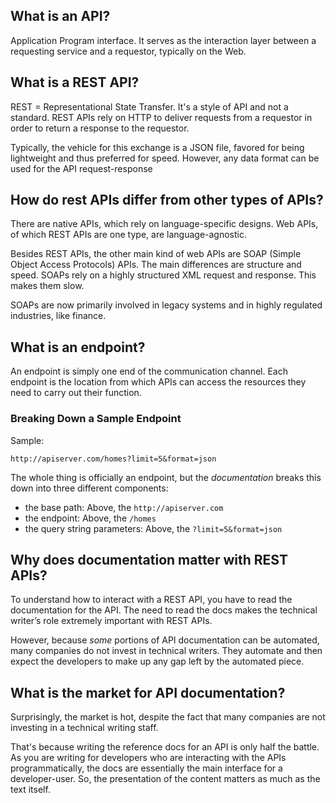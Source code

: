 ## What is an API?

Application Program interface. It serves as the interaction layer between a requesting service and a requestor, typically on the Web.

## What is a REST API?

REST = Representational State Transfer. It's a style of API and not a standard. REST APIs rely on HTTP to deliver requests from a requestor in order to return a response to the requestor.

Typically, the vehicle for this exchange is a JSON file, favored for being lightweight and thus preferred for speed. However, any data format can be used for the API request-response

## How do rest APIs differ from other types of APIs?

There are native APIs, which rely on language-specific designs. Web APIs, of which REST APIs are one type, are language-agnostic.

Besides REST APIs, the other main kind of web APIs are SOAP (Simple Object Access Protocols) APIs.
The main differences are structure and speed. SOAPs rely on a highly structured XML request and response. This makes them slow. 

SOAPs are now primarily involved in legacy systems and in highly regulated industries, like finance. 

## What is an endpoint?

An endpoint is simply one end of the communication channel. Each endpoint is the location from which APIs can access the resources they need to carry out their function.

### Breaking Down a Sample Endpoint

Sample: 

```
http://apiserver.com/homes?limit=5&format=json
```
The whole thing is officially an endpoint, but the *documentation* breaks this down into three different components:

 - the base path: Above, the `http://apiserver.com`
 - the endpoint: Above, the `/homes`
 - the query string parameters: Above, the `?limit=5&format=json`

## Why does documentation matter with REST APIs?

To understand how to interact with a REST API, you have to read the documentation for the API. The need to read the docs makes the technical writer’s role extremely important with REST APIs.

However, because *some* portions of API documentation can be automated, many companies do not invest in technical writers. They automate and then expect the developers to make up any gap left by the automated piece.

## What is the market for API documentation?

Surprisingly, the market is hot, despite the fact that many companies are not investing in a technical writing staff.

That's because writing the reference docs for an API is only half the battle. As you are writing for developers who are interacting with the APIs programmatically, the docs are essentially the main interface for a developer-user. So, the presentation of the content matters as much as the text itself.








